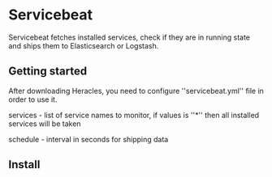 # Servicebeat
Servicebeat fetches installed services, check if they are in running state and ships them to Elasticsearch or Logstash.

## Getting started
After downloading Heracles, you need to configure ''servicebeat.yml'' file in order to use it. 

services - list of service names to monitor, if values is ''*'' then all installed services will be taken

schedule - interval in seconds for shipping data

## Install